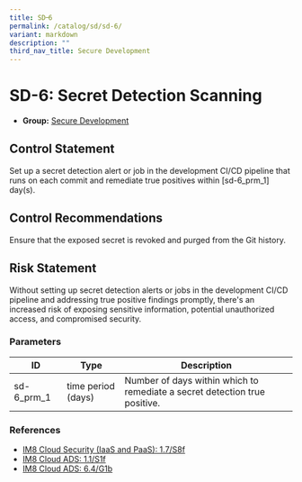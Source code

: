 ```yaml
---
title: SD᠆6
permalink: /catalog/sd/sd-6/
variant: markdown
description: ""
third_nav_title: Secure Development
---
```

# SD-6: Secret Detection Scanning

* **Group:** [Secure Development](/catalog/sd)

## Control Statement

Set up a secret detection alert or job in the development CI/CD pipeline that runs on each commit and remediate true positives within [sd-6_prm_1] day(s).

## Control Recommendations

Ensure that the exposed secret is revoked and purged from the Git history.

## Risk Statement

Without setting up secret detection alerts or jobs in the development CI/CD pipeline and addressing true positive findings promptly, there&#39;s an increased risk of exposing sensitive information, potential unauthorized access, and compromised security.



### Parameters

| ID | Type | Description |
| -- | ---- | ----------- |
| sd-6_prm_1 | time period (days) | Number of days within which to remediate a secret detection true positive. |

### References


 * [IM8 Cloud Security (IaaS and PaaS): 1.7/S8f](https://intranet.mof.gov.sg/portal/IM/Themes/IT-Management/Cloud/Topics/Cloud-Security.aspx)
 * [IM8 Cloud ADS: 1.1/S1f](https://intranet.mof.gov.sg/portal/IM/Themes/IT-Management/Cloud/Topics/Application-Development-Security-(For-Cloud).aspx)
 * [IM8 Cloud ADS: 6.4/G1b](https://intranet.mof.gov.sg/portal/IM/Themes/IT-Management/Cloud/Topics/Application-Development-Security-(For-Cloud).aspx)